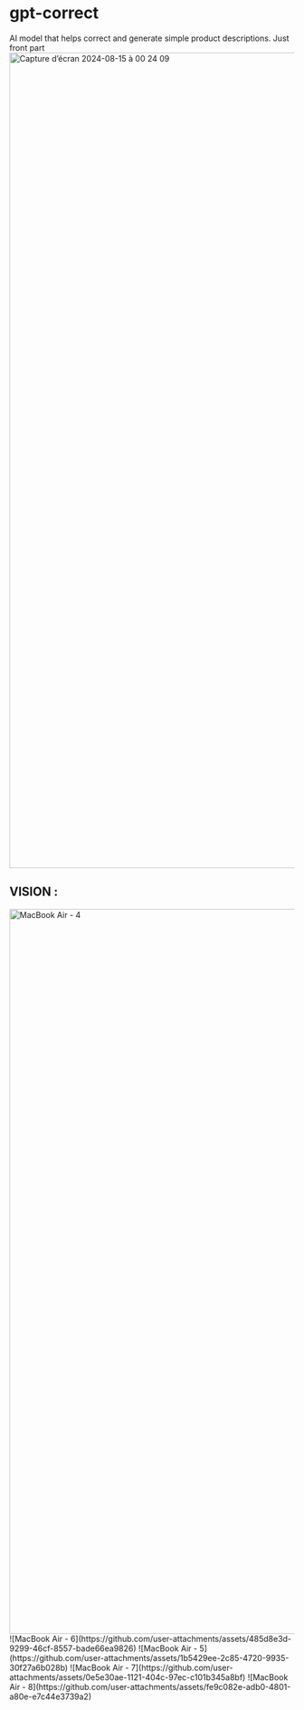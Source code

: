 # gpt-correct
AI model that helps correct and generate simple product descriptions.
Just front part
<img width="1440" alt="Capture d’écran 2024-08-15 à 00 24 09" src="https://github.com/user-attachments/assets/da9c7bd1-d435-4c6b-a614-a344709230e3">

## VISION :
<img width="1280" alt="MacBook Air - 4" src="https://github.com/user-attachments/assets/135ba175-c639-4ee1-a3ba-e536c1bc307b">
![MacBook Air - 6](https://github.com/user-attachments/assets/485d8e3d-9299-46cf-8557-bade66ea9826)
![MacBook Air - 5](https://github.com/user-attachments/assets/1b5429ee-2c85-4720-9935-30f27a6b028b)
![MacBook Air - 7](https://github.com/user-attachments/assets/0e5e30ae-1121-404c-97ec-c101b345a8bf)
![MacBook Air - 8](https://github.com/user-attachments/assets/fe9c082e-adb0-4801-a80e-e7c44e3739a2)
